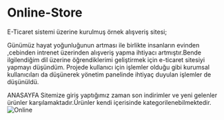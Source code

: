 # Online-Store

E-Ticaret sistemi üzerine kurulmuş örnek alışveriş sitesi;

Günümüz hayat yoğunluğunun artması ile birlikte insanların  evinden ,cebinden intrenet üzerinden alışveriş yapma ihtiyacı artmıştır.Bende ilgilendiğim dil üzerine öğrendiklerimi geliştirmek için e-ticaret sitesiyi yapmayı düşündüm.
Projede kullanıcı için işlemler olduğu gibi kurumsal kullanıcıları da düşünerek yönetim panelinde ihtiyaç duyulan işlemler de düşünüldü.

ANASAYFA
Sitemize giriş yaptığımız zaman son indirimler ve yeni gelenler ürünler karşılamaktadır.Ürünler kendi içerisinde kategorilenebilmektedir.
![Online](Online-Store/OnlineStore/resimler/p1.jpg)
